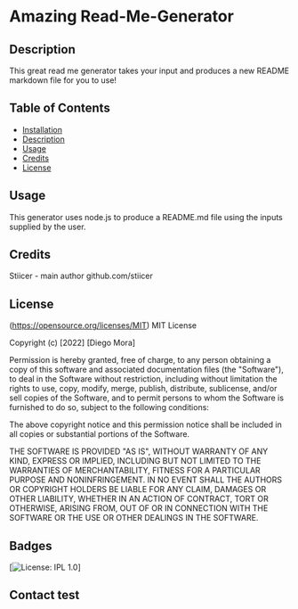# Amazing Read-Me-Generator 
  

 ## Description
  This great read me generator takes your input and produces a new README markdown file for you to use!
  
  
  ## Table of Contents 
  
  
  
  - [Installation](#installation)
  - [Description](#description)
  - [Usage](#usage)
  - [Credits](#credits)
  - [License](#license)
  

  
 
  
  ## Usage 
 This generator uses node.js to produce a README.md file using the inputs supplied by the user. 
      
  
  ## Credits 
  
 
Stiicer - main author
github.com/stiicer

  ## License 
  (https://opensource.org/licenses/MIT)
  MIT License

Copyright (c) [2022] [Diego Mora]

Permission is hereby granted, free of charge, to any person obtaining a copy
of this software and associated documentation files (the "Software"), to deal
in the Software without restriction, including without limitation the rights
to use, copy, modify, merge, publish, distribute, sublicense, and/or sell
copies of the Software, and to permit persons to whom the Software is
furnished to do so, subject to the following conditions:

The above copyright notice and this permission notice shall be included in all
copies or substantial portions of the Software.

THE SOFTWARE IS PROVIDED "AS IS", WITHOUT WARRANTY OF ANY KIND, EXPRESS OR
IMPLIED, INCLUDING BUT NOT LIMITED TO THE WARRANTIES OF MERCHANTABILITY,
FITNESS FOR A PARTICULAR PURPOSE AND NONINFRINGEMENT. IN NO EVENT SHALL THE
AUTHORS OR COPYRIGHT HOLDERS BE LIABLE FOR ANY CLAIM, DAMAGES OR OTHER
LIABILITY, WHETHER IN AN ACTION OF CONTRACT, TORT OR OTHERWISE, ARISING FROM,
OUT OF OR IN CONNECTION WITH THE SOFTWARE OR THE USE OR OTHER DEALINGS IN THE
SOFTWARE.
 
  
  ## Badges 
  [![License: IPL 1.0](https://img.shields.io/badge/License-MIT-yellow.svg)]
  ## Contact test
  
